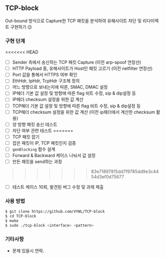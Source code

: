 ## TCP-block

Out-bound 방식으로 Capture한 TCP 패킷을 분석하여 유해사이트 차단 및 리다이렉트 구현하기 😉

### 구현 단계

<<<<<<< HEAD
-   [ ] Sender 측에서 송신하는 TCP 패킷 Capture (이전 arp-spoof 연장선)
-   [ ] HTTP Payload 중, 유해사이트가 Host인 패킷 고르기 (이전 netfilter 연장선)
-   [ ] Port 값을 통해서 HTTPS 여부 확인
-   [ ] EthHdr, IpHdr, TcpHdr 구조체 정의
-   [ ] 어느 방향으로 보내는지에 따른, SMAC, DMAC 설정
-   [ ] IP헤더 기본 값 설정 및 방향에 따른 flag 비트 수정, sip & dip설정 등
-   [ ] IP헤더 checksum 설정을 위한 값 계산
-   [ ] TCP헤더 기본 값 설정 및 방향에 따른 flag 비트 수정, sip & dip설정 등
-   [ ] TCP헤더 checksum 설정을 위한 값 계산 (이전 ip헤더에서 계산한 checksum 활용)
-   [ ] 양 방향 패킷 송신 테스트
-   [ ] 차단 여부 관련 테스트
=======
-   [ ] TCP 패킷 잡기
-   [ ] 잡은 패킷이 IP, TCP 패킷인지 검증
-   [ ] `genBlocking` 함수 설계
-   [ ] Forward & Backward 케이스 나눠서 값 설정
-   [ ] 만든 패킷을 send하는 과정
>>>>>>> 83e71897815dd7f9785dd9e3c4454d3ef0d75677
-   [ ] 테스트 케이스 10회, 발견된 버그 수정 및 과제 제출

### 사용 방법

```sh
$ git clone https://github.com/VYWL/TCP-block
$ cd TCP-block
$ make
$ sudo ./tcp-block <interface> <pattern>
```

### 기타사항

-   문제 있을시 연락.
